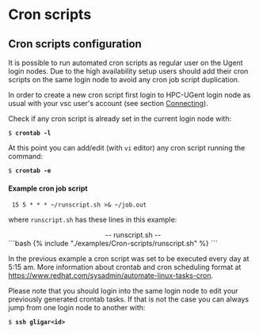 # Cron scripts 

## Cron scripts configuration

It is possible to run automated cron scripts as regular user on the
Ugent login nodes. Due to the high availability setup users should add
their cron scripts on the same login node to avoid any cron job script
duplication.

In order to create a new cron script first login to HPC-UGent login node
as usual with your vsc user's account (see section
[Connecting](../ch_connecting/#connecting-to-the-hpc-infrastructure)).

Check if any cron script is already set in the current login node with:

<pre><code>$ <b>crontab -l</b>
</code></pre>

At this point you can add/edit (with `vi` editor) any cron script
running the command:

<pre><code>$ <b>crontab -e</b>
</code></pre>

#### Example cron job script

<pre><code> 15 5 * * * ~/runscript.sh >& ~/job.out
</code></pre>

where `runscript.sh` has these lines in this example:

<center>-- runscript.sh --</center>
```bash
{% include "./examples/Cron-scripts/runscript.sh" %}
```

In the previous example a cron script was set to be executed every day
at 5:15 am. More information about crontab and cron scheduling format at
<https://www.redhat.com/sysadmin/automate-linux-tasks-cron>.

Please note that you should login into the same login node to edit your
previously generated crontab tasks. If that is not the case you can
always jump from one login node to another with:

<pre><code>$ <b>ssh gligar&lt;id&gt;</b>
</code></pre>
